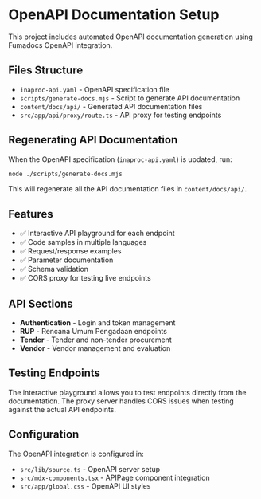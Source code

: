 # OpenAPI Documentation Setup

This project includes automated OpenAPI documentation generation using Fumadocs OpenAPI integration.

## Files Structure

- `inaproc-api.yaml` - OpenAPI specification file
- `scripts/generate-docs.mjs` - Script to generate API documentation
- `content/docs/api/` - Generated API documentation files
- `src/app/api/proxy/route.ts` - API proxy for testing endpoints

## Regenerating API Documentation

When the OpenAPI specification (`inaproc-api.yaml`) is updated, run:

```bash
node ./scripts/generate-docs.mjs
```

This will regenerate all the API documentation files in `content/docs/api/`.

## Features

- ✅ Interactive API playground for each endpoint
- ✅ Code samples in multiple languages
- ✅ Request/response examples
- ✅ Parameter documentation
- ✅ Schema validation
- ✅ CORS proxy for testing live endpoints

## API Sections

- **Authentication** - Login and token management
- **RUP** - Rencana Umum Pengadaan endpoints
- **Tender** - Tender and non-tender procurement
- **Vendor** - Vendor management and evaluation

## Testing Endpoints

The interactive playground allows you to test endpoints directly from the documentation. The proxy server handles CORS issues when testing against the actual API endpoints.

## Configuration

The OpenAPI integration is configured in:
- `src/lib/source.ts` - OpenAPI server setup
- `src/mdx-components.tsx` - APIPage component integration
- `src/app/global.css` - OpenAPI UI styles

